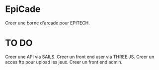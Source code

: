 # EpiCade

Creer une borne d'arcade pour EPITECH.

# TO DO

Creer une API via SAILS.
Creer un front end user via THREE.JS.
Creer un acces ftp pour upload les jeux.
Creer un front end admin.
